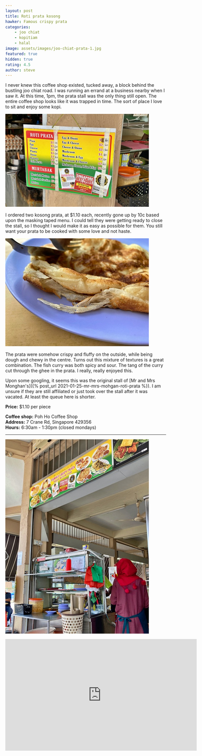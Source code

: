 ```yaml
---
layout: post
title: Roti prata kosong
hawker: Famous crispy prata
categories: 
    - joo chiat
    - kopitiam
    - halal
image: assets/images/joo-chiat-prata-1.jpg
featured: true
hidden: true
rating: 4.5
author: steve
---
```

I never knew this coffee shop existed, tucked away, a block behind the bustling joo chiat road. I was running an errand at a business nearby when I saw it. At this time, 1pm, the prata stall was the only thing still open. The entire coffee shop looks like it was trapped in time. The sort of place I love to sit and enjoy some kopi.

![Famous crispy prata menu](/assets/images/joo-chiat-prata-2.jpg "Famous crispy prata menu")

I ordered two kosong prata, at $1.10 each, recently gone up by 10c based upon the masking taped menu. I could tell they were getting ready to close the stall, so I thought I would make it as easy as possible for them. You still want your prata to be cooked with some love and not haste.

![Crispy prata](/assets/images/joo-chiat-prata-3.jpg "Crispy prata")

The prata were somehow crispy and fluffy on the outside, while being dough and chewy in the centre. Turns out this mixture of textures is a great combination. The fish curry was both spicy and sour. The tang of the curry cut through the ghee in the prata. I really, really enjoyed this.

Upon some googling, it seems this was the original stall of [Mr and Mrs Monghan's]({% post_url 2021-01-25-mr-mrs-mohgan-roti-prata %}). I am unsure if they are still affiliated or just took over the stall after it was vacated. At least the queue here is shorter.

**Price:** $1.10 per piece  

**Coffee shop:** Poh Ho Coffee Shop  
**Address:** 7 Crane Rd, Singapore 429356  
**Hours:** 6:30am - 1:30pm (closed mondays)  

***  

![Famous crispy prata stall](/assets/images/joo-chiat-prata-4.jpg "Famous crispy prata stall")

<iframe src="https://www.google.com/maps/embed?pb=!1m18!1m12!1m3!1d3988.7714040655273!2d103.8970444143937!3d1.3125822990426605!2m3!1f0!2f0!3f0!3m2!1i1024!2i768!4f13.1!3m3!1m2!1s0x31da18117a3c00b9%3A0xae9518c9761b2024!2sPoh%20Ho%20Restaurant!5e0!3m2!1sen!2ssg!4v1643969722271!5m2!1sen!2ssg" width="600" height="350" style="border:0;" allowfullscreen="" loading="lazy"></iframe>

